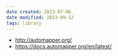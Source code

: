 ```yaml
---
date created: 2023-07-06
date modified: 2023-09-12
tags: library
---
```


- http://automapper.org/
- https://docs.automapper.org/en/latest/
